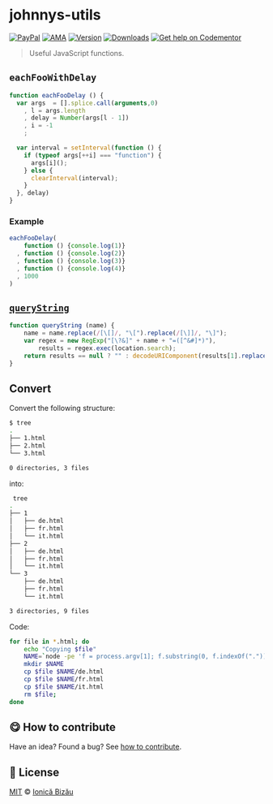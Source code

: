 
# johnnys-utils

 [![PayPal](https://img.shields.io/badge/%24-paypal-f39c12.svg)][paypal-donations] [![AMA](https://img.shields.io/badge/ask%20me-anything-1abc9c.svg)](https://github.com/IonicaBizau/ama) [![Version](https://img.shields.io/npm/v/johnnys-utils.svg)](https://www.npmjs.com/package/johnnys-utils) [![Downloads](https://img.shields.io/npm/dt/johnnys-utils.svg)](https://www.npmjs.com/package/johnnys-utils) [![Get help on Codementor](https://cdn.codementor.io/badges/get_help_github.svg)](https://www.codementor.io/johnnyb?utm_source=github&utm_medium=button&utm_term=johnnyb&utm_campaign=github)

> Useful JavaScript functions.

## `eachFooWithDelay`
```js
function eachFooDelay () {
  var args  = [].splice.call(arguments,0)
    , l = args.length
    , delay = Number(args[l - 1])
    , i = -1
    ;

  var interval = setInterval(function () {
    if (typeof args[++i] === "function") {
      args[i]();
    } else {
      clearInterval(interval);
    }
  }, delay)
}
```
### Example
```js
eachFooDelay(
    function () {console.log(1)}
  , function () {console.log(2)}
  , function () {console.log(3)}
  , function () {console.log(4)}
  , 1000
)
```
## [`queryString`](http://stackoverflow.com/a/901144/1420197)
```js
function queryString (name) {
    name = name.replace(/[\[]/, "\[").replace(/[\]]/, "\]");
    var regex = new RegExp("[\?&]" + name + "=([^&#]*)"),
        results = regex.exec(location.search);
    return results == null ? "" : decodeURIComponent(results[1].replace(/\+/g, " "));
}
```
## Convert

Convert the following structure:

```sh
$ tree
.
├── 1.html
├── 2.html
└── 3.html

0 directories, 3 files
```

into:

```sh
 tree
.
├── 1
│   ├── de.html
│   ├── fr.html
│   └── it.html
├── 2
│   ├── de.html
│   ├── fr.html
│   └── it.html
└── 3
    ├── de.html
    ├── fr.html
    └── it.html

3 directories, 9 files
```

Code:

```sh
for file in *.html; do
    echo "Copying $file"
    NAME=`node -pe 'f = process.argv[1]; f.substring(0, f.indexOf("."))' $file`
    mkdir $NAME
    cp $file $NAME/de.html
    cp $file $NAME/fr.html
    cp $file $NAME/it.html
    rm $file;
done
```

## :yum: How to contribute
Have an idea? Found a bug? See [how to contribute][contributing].


## :scroll: License

[MIT][license] © [Ionică Bizău][website]

[paypal-donations]: https://www.paypal.com/cgi-bin/webscr?cmd=_s-xclick&hosted_button_id=RVXDDLKKLQRJW
[donate-now]: http://i.imgur.com/6cMbHOC.png

[license]: http://showalicense.com/?fullname=Ionic%C4%83%20Biz%C4%83u%20%3Cbizauionica%40gmail.com%3E%20(http%3A%2F%2Fionicabizau.net)&year=2014#license-mit
[website]: http://ionicabizau.net
[contributing]: /CONTRIBUTING.md
[docs]: /DOCUMENTATION.md
